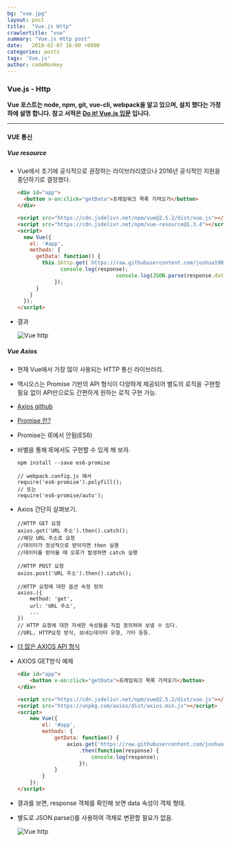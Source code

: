 ```yaml
---
bg: "vue.jpg"
layout: post
title:  "Vue.js Http"
crawlertitle: "vue"
summary: "Vue.js Http post"
date:   2018-02-07 16:00 +0900
categories: posts
tags: 'Vue.js'
author: codeMonkey
---
```


### Vue.js - Http ###

**Vue 포스트는 node, npm, git, vue-cli, webpack을 알고 있으며, 설치 했다는 가정하에 설명 합니다. 참고 서적은 [Do it! Vue.js 입문](http://www.yes24.com/24/Goods/58206961?Acode=101&) 입니다.**

---

#### VUE 통신 ####

##### Vue resource #####

- Vue에서 초기에 공식적으로 권장하는 라이브러리였으나 2016년 공식적인 지원을 중단하기로 결정했다.

	``` html
	<div id="app">
      <button v-on:click="getData">프레임워크 목록 가져오기</button>
    </div>

    <script src="https://cdn.jsdelivr.net/npm/vue@2.5.2/dist/vue.js"></script>
    <script src="https://cdn.jsdelivr.net/npm/vue-resource@1.3.4"></script>
    <script>
      new Vue({
        el: '#app',
        methods: {
          getData: function() {
            this.$http.get(`https://raw.githubusercontent.com/joshua1988/doit-vuejs/master/data/demo.json`).then(function(response) {
                  console.log(response);
									console.log(JSON.parse(response.data));
                });
          }
        }
      });
    </script>
	```
- 결과

	![Vue http](/jsStudyBlog/assets/images/Vue-http001.jpg)

##### Vue Axios #####

- 현재 Vue에서 가장 많이 사용되는 HTTP 통신 라이브러리.
- 액시오스는 Promise 기반의 API 형식이 다양하게 제공되어 별도의 로직을 구현할 필요 없이 API만으로도 간편하게 원하는 로직 구현 가능.
- [Axios github](https://github.com/axios/axios)
- [Promise 란?](http://programmingsummaries.tistory.com/325)
- Promise는 IE에서 안됨(ES6)
- 바벨을 통해 IE에서도 구현할 수 있게 해 보자. 

	```
	npm install --save es6-promise
	```
	```
	// webpack.config.js 에서
	require('es6-promise').polyfill();
	// 또는
	require('es6-promise/auto');
	```

- Axios 간단히 살펴보기.
	
	```
	//HTTP GET 요청
	axios.get('URL 주소').then().catch();
	//해당 URL 주소로 요청
	//데이터가 정상적으로 받아지면 then 실행
	//데이터를 받아올 때 오류가 발생하면 catch 실행
	```

	```
	//HTTP POST 요청
	axios.post('URL 주소').then().catch();
	```

	```
	//HTTP 요청에 대한 옵션 속정 정의
	axios.({
		method: 'get',
		url: 'URL 주소',
		...
	})
	// HTTP 요청에 대한 자세한 속성들을 직접 정의하여 보낼 수 있다.
	//URL, HTTP요청 방식, 보내는데이터 유형, 기타 등등.
	```
- [더 많은 AXIOS API 형식](http://github.com/axios/axios#axios-api)
- AXIOS GET방식 예제
	``` html
	<div id="app">
		<button v-on:click="getData">프레임워크 목록 가져오기</button>
	</div>

	<script src="https://cdn.jsdelivr.net/npm/vue@2.5.2/dist/vue.js"></script>
	<script src="https://unpkg.com/axios/dist/axios.min.js"></script>
	<script>
		new Vue({
			el: '#app',
			methods: {
				getData: function() {
					axios.get('https://raw.githubusercontent.com/joshua1988/doit-vuejs/master/data/demo.json')
						.then(function(response) {
							console.log(response);
						});
				}
			}
		});
	</script>
	```
- 결과를 보면, response 객체를 확인해 보면 data 속성이 객체 형태.
- 별도로 JSON.parse()를 사용하여 객체로 변환할 필요가 없음.

	![Vue http](/jsStudyBlog/assets/images/Vue-http002.jpg)

